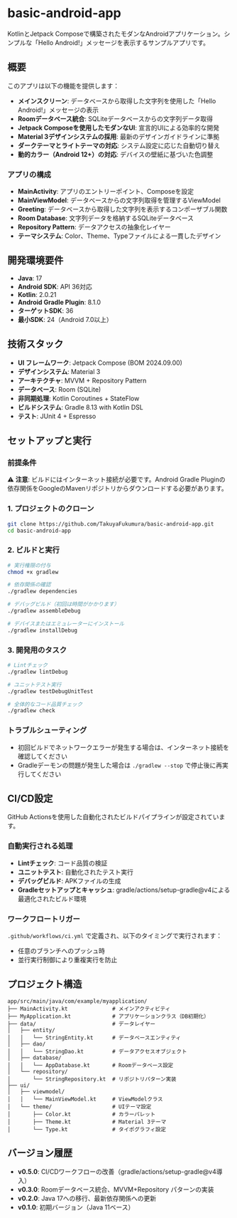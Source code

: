 # basic-android-app

KotlinとJetpack Composeで構築されたモダンなAndroidアプリケーション。シンプルな「Hello Android!」メッセージを表示するサンプルアプリです。

## 概要

このアプリは以下の機能を提供します：
- **メインスクリーン**: データベースから取得した文字列を使用した「Hello Android!」メッセージの表示
- **Roomデータベース統合**: SQLiteデータベースからの文字列データ取得
- **Jetpack Composeを使用したモダンなUI**: 宣言的UIによる効率的な開発
- **Material 3デザインシステムの採用**: 最新のデザインガイドラインに準拠
- **ダークテーマとライトテーマの対応**: システム設定に応じた自動切り替え
- **動的カラー（Android 12+）の対応**: デバイスの壁紙に基づいた色調整

### アプリの構成
- **MainActivity**: アプリのエントリーポイント、Composeを設定
- **MainViewModel**: データベースからの文字列取得を管理するViewModel
- **Greeting**: データベースから取得した文字列を表示するコンポーザブル関数
- **Room Database**: 文字列データを格納するSQLiteデータベース
- **Repository Pattern**: データアクセスの抽象化レイヤー
- **テーマシステム**: Color、Theme、Typeファイルによる一貫したデザイン

## 開発環境要件

- **Java**: 17
- **Android SDK**: API 36対応
- **Kotlin**: 2.0.21
- **Android Gradle Plugin**: 8.1.0
- **ターゲットSDK**: 36
- **最小SDK**: 24（Android 7.0以上）

## 技術スタック

- **UI フレームワーク**: Jetpack Compose (BOM 2024.09.00)
- **デザインシステム**: Material 3
- **アーキテクチャ**: MVVM + Repository Pattern
- **データベース**: Room (SQLite)
- **非同期処理**: Kotlin Coroutines + StateFlow
- **ビルドシステム**: Gradle 8.13 with Kotlin DSL
- **テスト**: JUnit 4 + Espresso

## セットアップと実行

### 前提条件

⚠️ **注意**: ビルドにはインターネット接続が必要です。Android Gradle Pluginの依存関係をGoogleのMavenリポジトリからダウンロードする必要があります。

### 1. プロジェクトのクローン
```bash
git clone https://github.com/TakuyaFukumura/basic-android-app.git
cd basic-android-app
```

### 2. ビルドと実行
```bash
# 実行権限の付与
chmod +x gradlew

# 依存関係の確認
./gradlew dependencies

# デバッグビルド（初回は時間がかかります）
./gradlew assembleDebug

# デバイスまたはエミュレーターにインストール
./gradlew installDebug
```

### 3. 開発用のタスク
```bash
# Lintチェック
./gradlew lintDebug

# ユニットテスト実行
./gradlew testDebugUnitTest

# 全体的なコード品質チェック
./gradlew check
```

### トラブルシューティング

- 初回ビルドでネットワークエラーが発生する場合は、インターネット接続を確認してください
- Gradleデーモンの問題が発生した場合は `./gradlew --stop` で停止後に再実行してください

## CI/CD設定

GitHub Actionsを使用した自動化されたビルドパイプラインが設定されています。

### 自動実行される処理

- **Lintチェック**: コード品質の検証
- **ユニットテスト**: 自動化されたテスト実行
- **デバッグビルド**: APKファイルの生成
- **Gradleセットアップとキャッシュ**: gradle/actions/setup-gradle@v4による最適化されたビルド環境

### ワークフロートリガー

`.github/workflows/ci.yml` で定義され、以下のタイミングで実行されます：
- 任意のブランチへのプッシュ時
- 並行実行制御により重複実行を防止

## プロジェクト構造

```
app/src/main/java/com/example/myapplication/
├── MainActivity.kt              # メインアクティビティ
├── MyApplication.kt             # アプリケーションクラス（DB初期化）
├── data/                        # データレイヤー
│   ├── entity/
│   │   └── StringEntity.kt      # データベースエンティティ
│   ├── dao/
│   │   └── StringDao.kt         # データアクセスオブジェクト
│   ├── database/
│   │   └── AppDatabase.kt       # Roomデータベース設定
│   └── repository/
│       └── StringRepository.kt  # リポジトリパターン実装
├── ui/
│   ├── viewmodel/
│   │   └── MainViewModel.kt     # ViewModelクラス
│   └── theme/                   # UIテーマ設定
│       ├── Color.kt             # カラーパレット
│       ├── Theme.kt             # Material 3テーマ
│       └── Type.kt              # タイポグラフィ設定
```

## バージョン履歴

- **v0.5.0**: CI/CDワークフローの改善（gradle/actions/setup-gradle@v4導入）
- **v0.3.0**: Roomデータベース統合、MVVM+Repository パターンの実装
- **v0.2.0**: Java 17への移行、最新依存関係への更新
- **v0.1.0**: 初期バージョン（Java 11ベース）
